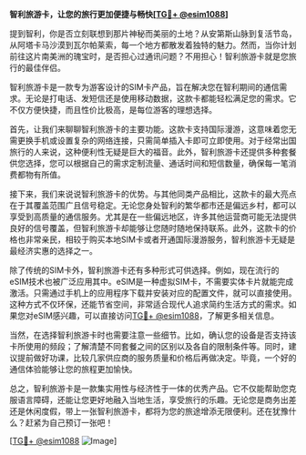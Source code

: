**智利旅游卡，让您的旅行更加便捷与畅快[[TG💪+ @esim1088](https://t.me/s/esim1088)]**

提到智利，你是否立刻联想到那片神秘而美丽的土地？从安第斯山脉到复活节岛，从阿塔卡马沙漠到瓦尔帕莱索，每一个地方都散发着独特的魅力。然而，当你计划前往这片南美洲的瑰宝时，是否担心过通讯问题？不用担心！智利旅游卡就是您旅行的最佳伴侣。

智利旅游卡是一款专为游客设计的SIM卡产品，旨在解决您在智利期间的通信需求。无论是打电话、发短信还是使用移动数据，这款卡都能轻松满足您的需求。它不仅方便快捷，而且性价比极高，是每位游客的理想选择。

首先，让我们来聊聊智利旅游卡的主要功能。这款卡支持国际漫游，这意味着您无需更换手机或设置复杂的网络连接，只需简单插入卡即可立即使用。对于经常出国旅行的人来说，这种便利性无疑是巨大的福音。此外，智利旅游卡还提供多种套餐供您选择，您可以根据自己的需求定制流量、通话时间和短信数量，确保每一笔消费都物有所值。

接下来，我们来说说智利旅游卡的优势。与其他同类产品相比，这款卡的最大亮点在于其覆盖范围广且信号稳定。无论您身处智利的繁华都市还是偏远乡村，都可以享受到高质量的通信服务。尤其是在一些偏远地区，许多其他运营商可能无法提供良好的信号覆盖，但智利旅游卡却能够让您随时随地保持联系。此外，这款卡的价格也非常亲民，相较于购买本地SIM卡或者开通国际漫游服务，智利旅游卡无疑是最经济实惠的选择之一。

除了传统的SIM卡外，智利旅游卡还有多种形式可供选择。例如，现在流行的eSIM技术也被广泛应用其中。eSIM是一种虚拟SIM卡，不需要实体卡片就能完成激活。只需通过手机上的应用程序下载并安装对应的配置文件，就可以直接使用。这种方式不仅环保，还能节省空间，非常适合现代人追求简约生活方式的需求。如果您对eSIM感兴趣，可以直接访问[TG💪+ @esim1088](https://t.me/s/esim1088)，了解更多相关信息。

当然，在选择智利旅游卡时也需要注意一些细节。比如，确认您的设备是否支持该卡所使用的频段；了解清楚不同套餐之间的区别以及各自的限制条件等。同时，建议提前做好功课，比较几家供应商的服务质量和价格后再做决定。毕竟，一个好的通信体验能够让您的旅程更加愉快。

总之，智利旅游卡是一款集实用性与经济性于一体的优秀产品。它不仅能帮助您克服语言障碍，还能让您更好地融入当地生活，享受旅行的乐趣。无论您是商务出差还是休闲度假，带上一张智利旅游卡，都将为您的旅途增添无限便利。还在犹豫什么？赶紧为自己预订一张吧！

[[TG💪+ @esim1088](https://t.me/s/esim1088) ![Image](https://i.postimg.cc/4NQfJmqS/Snipaste-2025-05-13-00-14-12.png)]